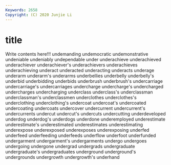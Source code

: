 ```yaml
---
Keywords: 2658
Copyright: (C) 2020 Junjie Li
---
```


# title

Write contents here!!!
undemanding 
undemocratic 
undemonstrative 
undeniable 
undeniably 
undependable 
under 
underachieve 
underachieved 
underachiever
underachiever's 
underachievers 
underachieves 
underachieving 
underact 
underacted 
underacting 
underacts 
underage 
underarm
underarm's 
underarms 
underbellies 
underbelly 
underbelly's 
underbid 
underbidding 
underbids 
underbrush 
underbrush's
undercarriage 
undercarriage's 
undercarriages 
undercharge 
undercharge's 
undercharged 
undercharges 
undercharging 
underclass 
underclass's
underclassman 
underclassman's 
underclassmen 
underclothes 
underclothes's 
underclothing 
underclothing's 
undercoat 
undercoat's 
undercoated
undercoating 
undercoats 
undercover 
undercurrent 
undercurrent's 
undercurrents 
undercut 
undercut's 
undercuts 
undercutting
underdeveloped 
underdog 
underdog's 
underdogs 
underdone 
underemployed 
underestimate 
underestimate's 
underestimated 
underestimates
underestimating 
underexpose 
underexposed 
underexposes 
underexposing 
underfed 
underfeed 
underfeeding 
underfeeds 
underflow
underfoot 
underfunded 
undergarment 
undergarment's 
undergarments 
undergo 
undergoes 
undergoing 
undergone 
undergrad
undergrads 
undergraduate 
undergraduate's 
undergraduates 
underground 
underground's 
undergrounds 
undergrowth 
undergrowth's 
underhand
